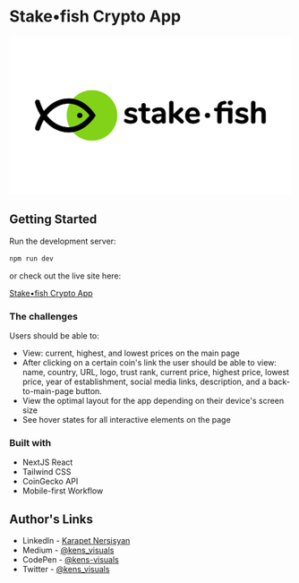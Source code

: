 # Stake•fish Crypto App

![Stake•fish logo](./assets/main-color.png)

## Getting Started

Run the development server:

```bash
npm run dev
```

or check out the live site here:

[Stake•fish Crypto App](https://main--stake-fish-crypto-app.netlify.app/)

### The challenges

Users should be able to:

- View: current, highest, and lowest prices on the main page
- After clicking on a certain coin's link the user should be able to view: name, country, URL, logo, trust rank, current price, highest price, lowest price, year of establishment, social media links, description, and a back-to-main-page button.
- View the optimal layout for the app depending on their device's screen size
- See hover states for all interactive elements on the page

### Built with

- NextJS React
- Tailwind CSS
- CoinGecko API
- Mobile-first Workflow

## Author's Links

- LinkedIn - [Karapet Nersisyan](https://www.linkedin.com/in/karo-nersisyan-135118129/)
- Medium - [@kens_visuals](https://medium.com/@kens_visuals)
- CodePen - [@kens-visuals](https://codepen.io/kens-visuals)
- Twitter - [@kens_visuals](https://twitter.com/kens_visuals)
